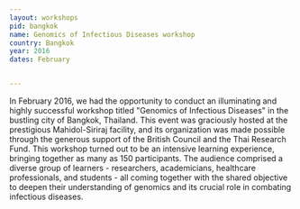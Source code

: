 ```yaml
---
layout: workshops
pid: bangkok
name: Genomics of Infectious Diseases workshop 
country: Bangkok
year: 2016
dates: February


---
```


In February 2016, we had the opportunity to conduct an illuminating and highly successful workshop titled "Genomics of Infectious Diseases" in the bustling city of Bangkok, Thailand. This event was graciously hosted at the prestigious Mahidol-Siriraj facility, and its organization was made possible through the generous support of the British Council and the Thai Research Fund. This workshop turned out to be an intensive learning experience, bringing together as many as 150 participants. The audience comprised a diverse group of learners - researchers, academicians, healthcare professionals, and students - all coming together with the shared objective to deepen their understanding of genomics and its crucial role in combating infectious diseases.
